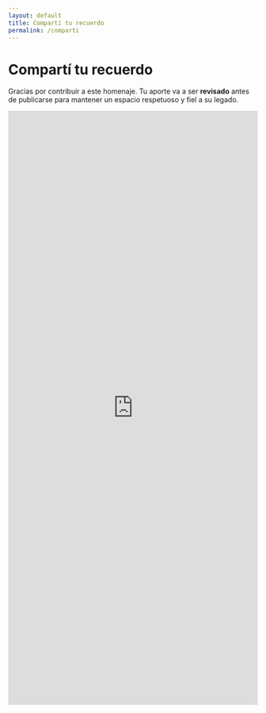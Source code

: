 ```yaml
---
layout: default
title: Compartí tu recuerdo
permalink: /comparti
---
```


# Compartí tu recuerdo

Gracias por contribuir a este homenaje. Tu aporte va a ser **revisado** antes de publicarse para mantener un espacio respetuoso y fiel a su legado.

<!-- REEMPLAZA EL IFRAME DE ABAJO CON EL DE TU GOOGLE FORM:
   En Google Forms: Enviar → <> (Incrustar HTML) → Copia el <iframe> y pégalo aquí.
-->

<div style="max-width:820px;margin:0 auto">
<iframe src="https://docs.google.com/forms/d/e/FORM_ID/viewform?embedded=true"
        width="100%" height="1200" frameborder="0" marginheight="0" marginwidth="0">
Cargando…
</iframe>
</div>
